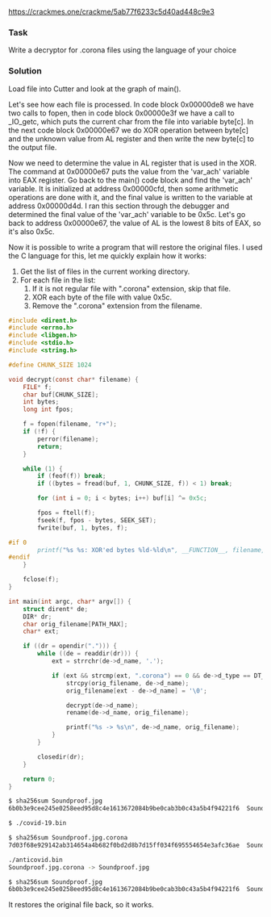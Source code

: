 https://crackmes.one/crackme/5ab77f6233c5d40ad448c9e3

### Task

Write a decryptor for .corona files using the language of your choice

### Solution

Load file into Cutter and look at the graph of main().

Let's see how each file is processed. In code block 0x00000de8 we have two calls to fopen, then in code block 0x00000e3f we have a call to _IO_getc, which puts the current char from the file into variable byte[c]. In the next code block 0x00000e67 we do XOR operation between byte[c] and the unknown value from AL register and then write the new byte[c] to the output file.

Now we need to determine the value in AL register that is used in the XOR. The command at 0x00000e67 puts the value from the 'var_ach' variable into EAX register. Go back to the main() code block and find the 'var_ach' variable. It is initialized at address 0x00000cfd, then some arithmetic operations are done with it, and the final value is written to the variable at address 0x00000d4d. I ran this section through the debugger and determined the final value of the 'var_ach' variable to be 0x5c. Let's go back to address 0x00000e67, the value of AL is the lowest 8 bits of EAX, so it's also 0x5c.

Now it is possible to write a program that will restore the original files. I used the C language for this, let me quickly explain how it works:

1. Get the list of files in the current working directory.
2. For each file in the list:
    1. If it is not regular file with ".corona" extension, skip that file.
    2. XOR each byte of the file with value 0x5c.
    3. Remove the ".corona" extension from the filename.

```c
#include <dirent.h>
#include <errno.h>
#include <libgen.h>
#include <stdio.h>
#include <string.h>

#define CHUNK_SIZE 1024

void decrypt(const char* filename) {
    FILE* f;
    char buf[CHUNK_SIZE];
    int bytes;
    long int fpos;

    f = fopen(filename, "r+");
    if (!f) {
        perror(filename);
        return;
    }

    while (1) {
        if (feof(f)) break;
        if ((bytes = fread(buf, 1, CHUNK_SIZE, f)) < 1) break;

        for (int i = 0; i < bytes; i++) buf[i] ^= 0x5c;

        fpos = ftell(f);
        fseek(f, fpos - bytes, SEEK_SET);
        fwrite(buf, 1, bytes, f);

#if 0
        printf("%s %s: XOR'ed bytes %ld-%ld\n", __FUNCTION__, filename, fpos - bytes, fpos);
#endif
    }

    fclose(f);
}

int main(int argc, char* argv[]) {
    struct dirent* de;
    DIR* dr;
    char orig_filename[PATH_MAX];
    char* ext;

    if ((dr = opendir("."))) {
        while ((de = readdir(dr))) {
            ext = strrchr(de->d_name, '.');

            if (ext && strcmp(ext, ".corona") == 0 && de->d_type == DT_REG) {
                strcpy(orig_filename, de->d_name);
                orig_filename[ext - de->d_name] = '\0';

                decrypt(de->d_name);
                rename(de->d_name, orig_filename);

                printf("%s -> %s\n", de->d_name, orig_filename);
            }
        }

        closedir(dr);
    }

    return 0;
}
```

```bash
$ sha256sum Soundproof.jpg
6b0b3e9cee245e0258eed95d8c4e1613672084b9be0cab3b0c43a5b4f94221f6  Soundproof.jpg

$ ./covid-19.bin

$ sha256sum Soundproof.jpg.corona
7d03f68e929142ab314654a4b682f0bd2d8b7d15ff034f695554654e3afc36ae  Soundproof.jpg.corona

./anticovid.bin
Soundproof.jpg.corona -> Soundproof.jpg

$ sha256sum Soundproof.jpg
6b0b3e9cee245e0258eed95d8c4e1613672084b9be0cab3b0c43a5b4f94221f6  Soundproof.jpg
```

It restores the original file back, so it works.
